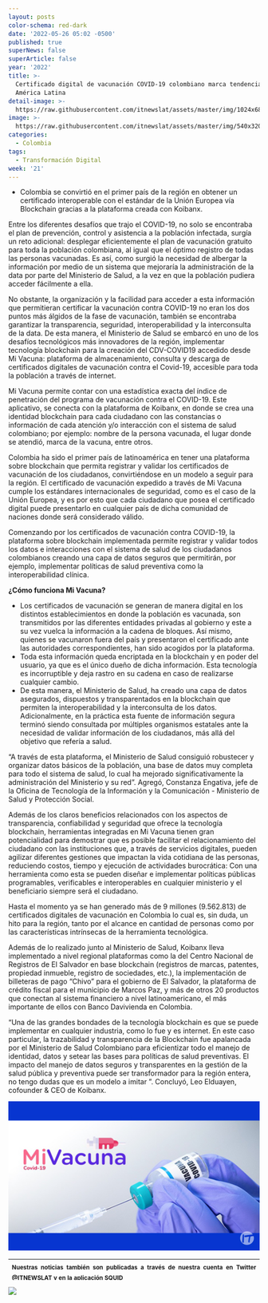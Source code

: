 ```yaml
---
layout: posts
color-schema: red-dark
date: '2022-05-26 05:02 -0500'
published: true
superNews: false
superArticle: false
year: '2022'
title: >-
  Certificado digital de vacunación COVID-19 colombiano marca tendencia en
  América Latina
detail-image: >-
  https://raw.githubusercontent.com/itnewslat/assets/master/img/1024x680/certificado-de-vacunacion-covid-g.jpg
image: >-
  https://raw.githubusercontent.com/itnewslat/assets/master/img/540x320/certificado-de-vacunacion-covid-p.jpg
categories:
  - Colombia
tags:
  - Transformación Digital
week: '21'
---
```

- Colombia se convirtió en el primer país de la región en obtener un certificado interoperable con el estándar de la Unión Europea vía Blockchain gracias a la plataforma creada con Koibanx.

Entre los diferentes desafíos que trajo el COVID-19, no solo se encontraba el plan de prevención, control y asistencia a la población infectada, surgía un reto adicional: desplegar eficientemente el plan de vacunación gratuito para toda la población colombiana, al igual que el óptimo registro de todas las personas vacunadas. Es así, como surgió la necesidad de albergar la información por medio de un sistema que mejoraría la administración de la data por parte del Ministerio de Salud, a la vez en que la población pudiera acceder fácilmente a ella.

No obstante, la organización y la facilidad para acceder a esta información que permitieran certificar la vacunación contra COVID-19 no eran los dos puntos más álgidos de la fase de vacunación, también se encontraba garantizar la transparencia, seguridad, interoperabilidad y la interconsulta de la data. De esta manera, el Ministerio de Salud se embarcó en uno de los desafíos tecnológicos más innovadores de la región, implementar tecnología blockchain para la creación del CDV-COVID19 accedido desde Mi Vacuna: plataforma de almacenamiento, consulta y descarga de certificados digitales de vacunación contra el Covid-19, accesible para toda la población a través de internet. 


Mi Vacuna permite contar con una estadística exacta del índice de penetración del programa de vacunación contra el COVID-19. Este aplicativo, se conecta con la plataforma de Koibanx, en donde se crea una identidad blockchain para cada ciudadano con las constancias o información de cada atención y/o interacción con el sistema de salud colombiano; por ejemplo: nombre de la persona vacunada, el lugar donde se atendió, marca de la vacuna, entre otros.

Colombia ha sido el primer país de latinoamérica en tener una plataforma sobre blockchain que permita registrar y validar los certificados de vacunación de los ciudadanos, convirtiéndose en un modelo a seguir para la región.  El certificado de vacunación expedido a través de Mi Vacuna cumple los estándares internacionales de seguridad, como es el caso de la Unión Europea, y es por esto que cada ciudadano que posea el certificado digital puede presentarlo en cualquier país de dicha comunidad de naciones donde será considerado válido.

Comenzando por los certificados de vacunación contra COVID-19, la plataforma sobre blockchain implementada permite registrar y validar todos los datos e interacciones con el sistema de salud de los ciudadanos colombianos creando una capa de datos seguros que  permitirán, por ejemplo, implementar políticas de salud preventiva como  la interoperabilidad clínica. 

**¿Cómo funciona Mi Vacuna?**

- Los certificados de vacunación se generan de manera digital en los distintos establecimientos en donde la población es vacunada, son transmitidos por las diferentes entidades privadas al gobierno y este a su vez vuelca la información a la cadena de bloques. Así mismo, quienes se vacunaron fuera del país y presentaron el certificado ante las autoridades correspondientes, han sido acogidos por la plataforma.
- Toda esta información queda encriptada en la blockchain y en poder del usuario, ya que es el único dueño de dicha información. Esta tecnología es incorruptible y deja rastro en su cadena en caso de realizarse cualquier cambio.
- De esta manera, el Ministerio de Salud, ha creado una capa de datos asegurados, dispuestos y transparentados en la blockchain que permiten la interoperabilidad y la interconsulta de los datos. Adicionalmente, en la práctica esta fuente de información segura terminó siendo consultada por múltiples organismos estatales ante la necesidad de validar información de los ciudadanos, más allá del objetivo que refería a salud. 

“A través de esta plataforma, el Ministerio de Salud consiguió robustecer y organizar datos básicos de la población, una base de datos muy completa para todo el sistema de salud, lo cual ha mejorado significativamente la administración del Ministerio y su red”. Agregó, Constanza Engativa, jefe de la Oficina de Tecnología de la Información y la Comunicación - Ministerio de Salud y Protección Social.

Además de los claros beneficios relacionados con los aspectos de transparencia, confiabilidad y seguridad que ofrece la tecnología blockchain, herramientas integradas en Mi Vacuna tienen gran potencialidad para demostrar que es posible facilitar el relacionamiento del ciudadano con las instituciones que, a través de servicios digitales, pueden agilizar diferentes gestiones que impactan la vida cotidiana de las personas, reduciendo costos, tiempo y ejecución de actividades burocrática: Con una herramienta como esta se pueden diseñar e implementar políticas públicas programables, verificables e interoperables en cualquier ministerio y el beneficiario siempre será el ciudadano.

Hasta el momento ya se han generado más de 9 millones (9.562.813) de certificados digitales de vacunación en Colombia lo cual es, sin duda, un hito para la región, tanto por el alcance en cantidad de personas como por las características intrínsecas de la herramienta tecnológica.

Además de lo realizado junto al Ministerio de Salud, Koibanx lleva implementado a nivel regional plataformas como la del Centro Nacional de Registros de El Salvador en base blockchain (registros de marcas, patentes, propiedad inmueble, registro de sociedades, etc.), la implementación de billeteras de pago “Chivo” para el gobierno de El Salvador, la plataforma de crédito fiscal para el municipio de Marcos Paz, y más de otros 20 productos que conectan al sistema financiero a nivel latinoamericano, el más importante de ellos con Banco Davivienda en Colombia.

“Una de las grandes bondades de la tecnología blockchain es que se puede implementar en cualquier industria, como lo fue y es internet. En este caso particular, la trazabilidad y transparencia de la Blockchain fue apalancada por el Ministerio de Salud Colombiano para eficientizar todo el manejo de identidad, datos y setear las bases para políticas de salud preventivas. El impacto del manejo de datos seguros y transparentes en la gestión de la salud pública y preventiva puede ser transformador para la región entera, no tengo dudas que es un modelo a imitar ”. Concluyó, Leo Elduayen, cofounder & CEO de Koibanx.


![](https://raw.githubusercontent.com/itnewslat/assets/master/img/540x320/certificado-de-vacunacion-covid-p.jpg)

<table style="height: 42px;" width="569">
<tbody>
<tr>
<td style="text-align: justify;"><sub><strong>Nuestras noticias también son publicadas a través de nuestra cuenta en Twitter <a href="https://twitter.com/itnewslat?lang=es">@ITNEWSLAT</a> y en la aplicación <a href="https://squidapp.co/en/">SQUID</a></strong></sub></td>
</tr>
</tbody>
</table>

<img src="https://tracker.metricool.com/c3po.jpg?hash=56f88a41e39ab42c063cc51676587a04"/>